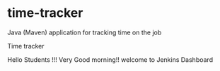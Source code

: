 # time-tracker
Java (Maven) application for tracking time on the job

Time tracker

Hello Students !!! Very Good morning!! welcome to Jenkins Dashboard
